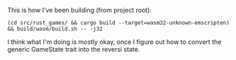 
This is how I've been building (from project root):

	(cd src/rust_games/ && cargo build --target=wasm32-unknown-emscripten) && build/wasm/build.sh -- -j32

I think what I'm doing is mostly okay, once I figure out how to convert the generic
GameState trait into the reversi state.
